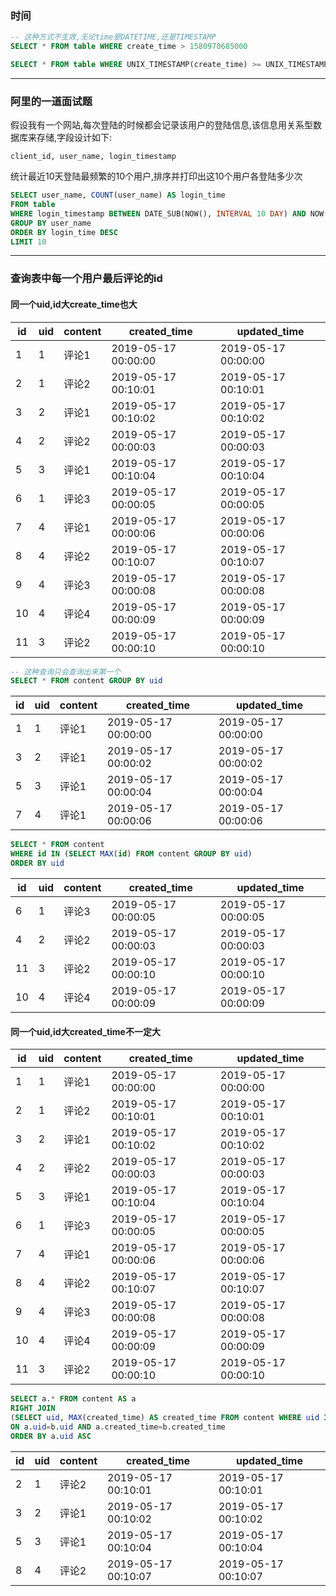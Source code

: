 ### 时间

```sql
-- 这种方式不生效,无论time是DATETIME,还是TIMESTAMP
SELECT * FROM table WHERE create_time > 1580970685000

SELECT * FROM table WHERE UNIX_TIMESTAMP(create_time) >= UNIX_TIMESTAMP('2021-06-01 06:01:00')
```

---

### 阿里的一道面试题

假设我有一个网站,每次登陆的时候都会记录该用户的登陆信息,该信息用关系型数据库来存储,字段设计如下:

```
client_id, user_name, login_timestamp
```

统计最近10天登陆最频繁的10个用户,排序并打印出这10个用户各登陆多少次

```sql
SELECT user_name, COUNT(user_name) AS login_time
FROM table
WHERE login_timestamp BETWEEN DATE_SUB(NOW(), INTERVAL 10 DAY) AND NOW()
GROUP BY user_name
ORDER BY login_time DESC
LIMIT 10
```

---

### 查询表中每一个用户最后评论的id

#### 同一个uid,id大create_time也大

| id   | uid  | content | created_time        | updated_time        |
| ---- | ---- | ------- | ------------------- | ------------------- |
| 1    | 1    | 评论1   | 2019-05-17 00:00:00 | 2019-05-17 00:00:00 |
| 2    | 1    | 评论2   | 2019-05-17 00:10:01 | 2019-05-17 00:10:01 |
| 3    | 2    | 评论1   | 2019-05-17 00:10:02 | 2019-05-17 00:10:02 |
| 4    | 2    | 评论2   | 2019-05-17 00:00:03 | 2019-05-17 00:00:03 |
| 5    | 3    | 评论1   | 2019-05-17 00:10:04 | 2019-05-17 00:10:04 |
| 6    | 1    | 评论3   | 2019-05-17 00:00:05 | 2019-05-17 00:00:05 |
| 7    | 4    | 评论1   | 2019-05-17 00:00:06 | 2019-05-17 00:00:06 |
| 8    | 4    | 评论2   | 2019-05-17 00:10:07 | 2019-05-17 00:10:07 |
| 9    | 4    | 评论3   | 2019-05-17 00:00:08 | 2019-05-17 00:00:08 |
| 10   | 4    | 评论4   | 2019-05-17 00:00:09 | 2019-05-17 00:00:09 |
| 11   | 3    | 评论2   | 2019-05-17 00:00:10 | 2019-05-17 00:00:10 |

```sql
-- 这种查询只会查询出来第一个
SELECT * FROM content GROUP BY uid
```

| id   | uid  | content | created_time        | updated_time        |
| ---- | ---- | ------- | ------------------- | ------------------- |
| 1    | 1    | 评论1   | 2019-05-17 00:00:00 | 2019-05-17 00:00:00 |
| 3    | 2    | 评论1   | 2019-05-17 00:00:02 | 2019-05-17 00:00:02 |
| 5    | 3    | 评论1   | 2019-05-17 00:00:04 | 2019-05-17 00:00:04 |
| 7    | 4    | 评论1   | 2019-05-17 00:00:06 | 2019-05-17 00:00:06 |

```sql
SELECT * FROM content
WHERE id IN (SELECT MAX(id) FROM content GROUP BY uid)
ORDER BY uid
```

| id   | uid  | content | created_time        | updated_time        |
| ---- | ---- | ------- | ------------------- | ------------------- |
| 6    | 1    | 评论3   | 2019-05-17 00:00:05 | 2019-05-17 00:00:05 |
| 4    | 2    | 评论2   | 2019-05-17 00:00:03 | 2019-05-17 00:00:03 |
| 11   | 3    | 评论2   | 2019-05-17 00:00:10 | 2019-05-17 00:00:10 |
| 10   | 4    | 评论4   | 2019-05-17 00:00:09 | 2019-05-17 00:00:09 |

#### 同一个uid,id大created_time不一定大

| id   | uid  | content | created_time        | updated_time        |
| ---- | ---- | ------- | ------------------- | ------------------- |
| 1    | 1    | 评论1   | 2019-05-17 00:00:00 | 2019-05-17 00:00:00 |
| 2    | 1    | 评论2   | 2019-05-17 00:10:01 | 2019-05-17 00:10:01 |
| 3    | 2    | 评论1   | 2019-05-17 00:10:02 | 2019-05-17 00:10:02 |
| 4    | 2    | 评论2   | 2019-05-17 00:00:03 | 2019-05-17 00:00:03 |
| 5    | 3    | 评论1   | 2019-05-17 00:10:04 | 2019-05-17 00:10:04 |
| 6    | 1    | 评论3   | 2019-05-17 00:00:05 | 2019-05-17 00:00:05 |
| 7    | 4    | 评论1   | 2019-05-17 00:00:06 | 2019-05-17 00:00:06 |
| 8    | 4    | 评论2   | 2019-05-17 00:10:07 | 2019-05-17 00:10:07 |
| 9    | 4    | 评论3   | 2019-05-17 00:00:08 | 2019-05-17 00:00:08 |
| 10   | 4    | 评论4   | 2019-05-17 00:00:09 | 2019-05-17 00:00:09 |
| 11   | 3    | 评论2   | 2019-05-17 00:00:10 | 2019-05-17 00:00:10 |

```sql
SELECT a.* FROM content AS a
RIGHT JOIN 
(SELECT uid, MAX(created_time) AS created_time FROM content WHERE uid IS NOT NULL GROUP BY uid) AS b
ON a.uid=b.uid AND a.created_time=b.created_time
ORDER BY a.uid ASC
```

| id   | uid  | content | created_time        | updated_time        |
| ---- | ---- | ------- | ------------------- | ------------------- |
| 2    | 1    | 评论2   | 2019-05-17 00:10:01 | 2019-05-17 00:10:01 |
| 3    | 2    | 评论1   | 2019-05-17 00:10:02 | 2019-05-17 00:10:02 |
| 5    | 3    | 评论1   | 2019-05-17 00:10:04 | 2019-05-17 00:10:04 |
| 8    | 4    | 评论2   | 2019-05-17 00:10:07 | 2019-05-17 00:10:07 |
